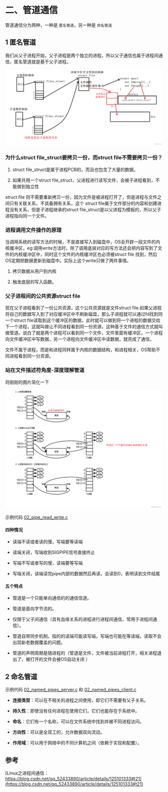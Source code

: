 # 二、管道通信

管道通信分为两种，一种是 `匿名管道`，另一种是 `命名管道`

## 1 匿名管道

我们从父子进程开始，父子进程是两个独立的进程，所以父子通信也属于进程间通信，匿名管道就是基于父子进程。

![Alt text](./image/02_pipe_image.png)

### 为什么struct file_struct要拷贝一份，而struct file不需要拷贝一份？

1. struct file_struct是属于进程PCB的，而且也包含了大量的数据。

2. 如果共用一个struct file_struct，父进程进行读写文件，会被子进程看到，不能做到独立性

struct file 则不需要重新拷贝一份，因为文件是被进程打开了，但是进程与文件之间只有关联关系，不具备拥有关系，这个 struct file属于文件部分的内容和创建进程没有关系，但是子进程继承的struct file_struct是以父进程为模板的，所以父子进程指向同一个文件。

### 进程调用文件操作的原理

当调用系统的读写方法的时候，不是直接写入到磁盘中，OS会开辟一段文件的内核缓冲区，eg:调用write方法时，除了调用底层对应的写方法还会把内容写到了文件的内核缓冲区中，同时这个文件的内核缓冲区也必须被struct file 找到，然后OS定期把数据更新到磁盘中。实际上这个write只做了两件事情。

1. 拷贝数据从用户到内核 

2. 触发底层的写入函数。

### 父子进程间的公共资源struct file

现在父子进程看到了一份公共资源，这个公共资源就是文件struct file.如果父进程将自己的数据写入到了对应缓冲区中不刷新磁盘，那么子进程就可以通过fd找到同一个struct file读取到这个缓冲区的数据，此时就可以做到将一个进程的数据交给下一个进程，这就叫做让不同进程看到同一份资源，这种基于文件的通信方式就叫做管道。说白了就是两个进程可以看到同一个文件，文件里面有缓冲区，一个进程向文件缓冲区中写数据，另一个进程向文件缓冲区中读数据，就完成了通信。

文件不属于进程，而是和进程同样属于内核的数据结构，和进程相关，OS帮助不同进程看到同一分资源。

### 站在文件描述符角度-深度理解管道

将刚刚的图片简化一下

![Alt text](./image/02_file_image.png)

示例代码  [02_pipe_read_write.c](./02_pipe_read_write.c)

#### 四种情况

- 读端不读或者读的慢，写端要等读端

- 读端关闭，写端收到SIGPIPE信号直接终止

- 写端不写或者写的慢，读端要等写端

- 写端关闭，读端读完pipe内部的数据然后再读，会读到0，表明读到文件结尾

#### 五个特点

- 管道是一个只能单向通信的的通信信道。

- 管道是面向字节流的。

- 仅限于父子间通信（具有血缘关系的进程进行进程间通信，常用于进程间通信）。

- 管道自带同步机制。指的的读端可能读写端，写端也可能在等读端，读取不会出现新老数据覆盖的问题。

- 管道的声明周期是随进程的（管道是文件，文件被当前进程打开，相关进程退出了，被打开的文件会被OS自动关闭 ）

## 2 命名管道

示例代码  [02_named_pipes_server.c](./02_named_pipes_server.c) 和  [02_named_pipes_client.c](./02_named_pipes_client.c)

- **连接类型**：可以在不相关的进程之间使用，即它们不需要有父子关系。

- **持久性**：即使没有任何进程在使用它们，它们也能存在于系统中。

- **命名**：它们有一个名称，可以在文件系统中找到并被不同进程访问。

- **方向性**：可以是全双工的，允许数据双向流动。

- **作用域**：可以用于网络中的不同计算机之间（依赖于实现和配置）。


## 参考

[Linux之进程间通信：https://blog.csdn.net/qq_52433890/article/details/125101333#t21](https://blog.csdn.net/qq_52433890/article/details/125101333#t21)